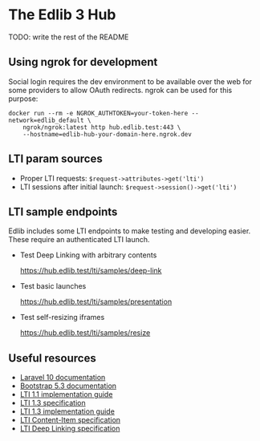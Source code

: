 # The Edlib 3 Hub

TODO: write the rest of the README

## Using ngrok for development

Social login requires the dev environment to be available over the web for some
providers to allow OAuth redirects. ngrok can be used for this purpose:

```shell
docker run --rm -e NGROK_AUTHTOKEN=your-token-here --network=edlib_default \
    ngrok/ngrok:latest http hub.edlib.test:443 \
    --hostname=edlib-hub-your-domain-here.ngrok.dev
```

## LTI param sources

* Proper LTI requests: `$request->attributes->get('lti')`
* LTI sessions after initial launch: `$request->session()->get('lti')`

## LTI sample endpoints

Edlib includes some LTI endpoints to make testing and developing easier. These
require an authenticated LTI launch.

* Test Deep Linking with arbitrary contents
  
  <https://hub.edlib.test/lti/samples/deep-link>

* Test basic launches

  <https://hub.edlib.test/lti/samples/presentation>

* Test self-resizing iframes

  <https://hub.edlib.test/lti/samples/resize>

## Useful resources

* [Laravel 10 documentation](https://laravel.com/docs/10.x)
* [Bootstrap 5.3 documentation](https://getbootstrap.com/docs/5.3/getting-started/introduction/)
* [LTI 1.1 implementation guide](https://www.imsglobal.org/specs/ltiv1p1/implementation-guide)
* [LTI 1.3 specification](http://www.imsglobal.org/spec/lti/v1p3/)
* [LTI 1.3 implementation guide](https://www.imsglobal.org/spec/lti/v1p3/impl/)
* [LTI Content-Item specification](https://www.imsglobal.org/specs/lticiv1p0/specification)
* [LTI Deep Linking specification](http://www.imsglobal.org/spec/lti-dl/v2p0)


[1]: https://developer.mozilla.org/en-US/docs/Web/API/Window/postMessage
